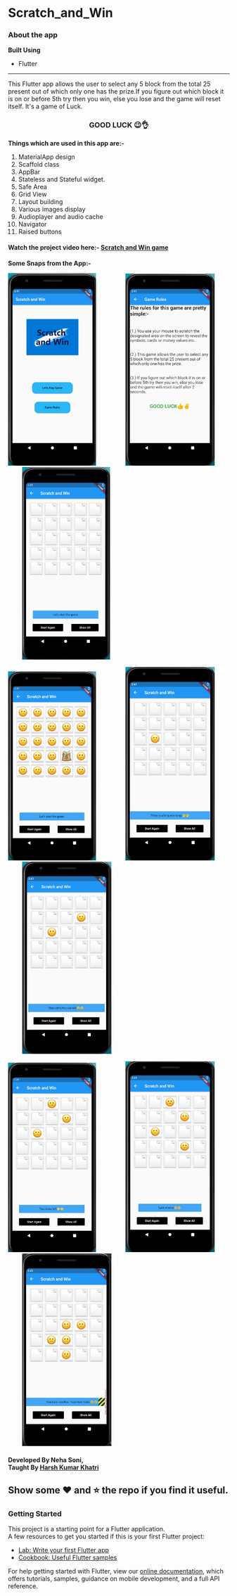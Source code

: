# Scratch_and_Win
### About the app
<b>Built Using</b>
<ul><li>Flutter</li></ul>
<hr/>
This Flutter app allows the user to select any 5 block from the total 25 present out of which only one has the prize.If you figure out which block it is on or before 5th try then you win, else you lose and the game will reset itself. It's a game of Luck.
<h3 align="center">GOOD LUCK 😉👌</h3>
<b>Things which are used in this app are:-</b>
<ol>
  <li>MaterialApp design</li>
  <li>Scaffold class</li>
  <li>AppBar</li>
  <li>Stateless and Stateful widget.</li>
  <li>Safe Area</li>
  <li>Grid View</li>
  <li>Layout building</li>
  <li>Various images display</li>
  <li>Audioplayer and audio cache</li>
  <li>Navigator</li>
  <li>Raised buttons</li>
</ol>

<h4>Watch the project video here:- <a href="https://drive.google.com/file/d/1bqUqcRDjlXNdMyJhOhRn7uc7ZCf4Aq25/view?usp=sharing">Scratch and Win game</a></h4>
<b>Some Snaps from the App:-</b>
<p float="left">
<img src="project_images/homepage.png" width="200"/> &nbsp; &nbsp;  &nbsp; &nbsp; &nbsp; &nbsp;  &nbsp; &nbsp;
<img src="project_images/gamerules.png" width="203"/> &nbsp; &nbsp;  &nbsp; &nbsp; &nbsp; &nbsp;  &nbsp; &nbsp;
<img src="project_images/playgame_1.png" width="200"/> &nbsp; &nbsp;  &nbsp; &nbsp; &nbsp; &nbsp;  &nbsp; &nbsp;  
</p>
<p float="left">
<img src="project_images/playgame_2.png" width="200"/> &nbsp; &nbsp;  &nbsp; &nbsp; &nbsp; &nbsp;  &nbsp; &nbsp;
<img src="project_images/playgame_3.png" width="203"/>  &nbsp; &nbsp;  &nbsp; &nbsp; &nbsp; &nbsp;  &nbsp; &nbsp;
<img src="project_images/playgame_4.png" width="203"/>  &nbsp; &nbsp;  &nbsp; &nbsp;  
</p>
<p float="left">
<img src="project_images/playgame_5.png" width="200"/> &nbsp; &nbsp;  &nbsp; &nbsp; &nbsp; &nbsp;  &nbsp; &nbsp;
<img src="project_images/playgame_6.png" width="203"/>  &nbsp; &nbsp;  &nbsp; &nbsp; &nbsp; &nbsp;  &nbsp; &nbsp;
<img src="project_images/playgame_7.png" width="203"/>  &nbsp; &nbsp;  &nbsp; &nbsp;  
</p>

<h4>Developed By Neha Soni,<br/>Taught By <a href="https://github.com/harshkumarkhatri">Harsh Kumar Khatri</a></h4>

## Show some ❤️ and ⭐ the repo if you find it useful.
 ### Getting Started
This project is a starting point for a Flutter application.
<br/>
A few resources to get you started if this is your first Flutter project:
<ul>
 <li>
  <a href="https://flutter.dev/docs/get-started/codelab">Lab: Write your first Flutter app</a>
 </li>
 <li>
  <a href="https://flutter.dev/docs/cookbook">Cookbook: Useful Flutter samples</a>
 </li>
 </ul>
For help getting started with Flutter, view our <a href="https://flutter.dev/docs">online documentation</a>, which offers tutorials, samples, guidance on mobile development, and a full API reference.
